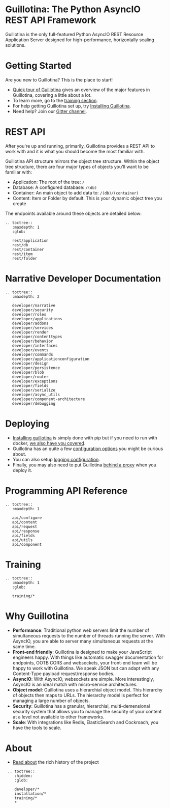 # Guillotina: The Python AsyncIO REST API Framework

Guillotina is the only full-featured Python AsyncIO REST Resource Application
Server designed for high-performance, horizontally scaling solutions.

# Getting Started

Are you new to Guillotina? This is the place to start!

 - [Quick tour of Guillotina](./quick-tour.html) gives an overview of the major features in
   Guillotina, covering a little about a lot.
 - To learn more, go to the [training section](./training/index.html).
 - For help getting Guillotina set up, try
   [Installing Guillotina](./installation/installation.html).
 - Need help? Join our [Gitter channel](https://gitter.im/plone/guillotina).


# REST API

After you're up and running, primarily, Guillotina provides a REST API to work with
and it is what you should become the most familiar with.

Guillotina API structure mirrors the object tree structure. Within the object
tree structure, there are four major types of objects you'll want to be familiar
with:

- Application: The root of the tree: `/`
- Database: A configured database: `/(db)`
- Container: An main object to add data to: `/(db)/(container)`
- Content: Item or Folder by default. This is your dynamic object tree you create

The endpoints available around these objects are detailed below:

```eval_rst
.. toctree::
   :maxdepth: 1
   :glob:

   rest/application
   rest/db
   rest/container
   rest/item
   rest/folder
```

# Narrative Developer Documentation

```eval_rst
.. toctree::
   :maxdepth: 2

   developer/narrative
   developer/security
   developer/roles
   developer/applications
   developer/addons
   developer/services
   developer/render
   developer/contenttypes
   developer/behavior
   developer/interfaces
   developer/events
   developer/commands
   developer/applicationconfiguration
   developer/design
   developer/persistence
   developer/blob
   developer/router
   developer/exceptions
   developer/fields
   developer/serialize
   developer/async_utils
   developer/component-architecture
   developer/debugging
```

# Deploying

- [Installing guillotina](./installation/installation.html)
  is simply done with pip but if you need to run with docker,
  [we also have you covered](https://hub.docker.com/r/guillotina/guillotina/).
- Guillotina has an quite a few
  [configuration options](./installation/configuration.html)
  you might be curious about.
- You can also setup
  [logging configuration](./installation/logging.html).
- Finally, you may also need to put Guillotina
  [behind a proxy](./installation/production.html)
  when you deploy it.


# Programming API Reference

```eval_rst
.. toctree::
   :maxdepth: 1

   api/configure
   api/content
   api/request
   api/response
   api/fields
   api/utils
   api/component
```


# Training

```eval_rst
.. toctree::
   :maxdepth: 1
   :glob:

   training/*
```

# Why Guillotina

 - **Performance**: Traditional python web servers limit the number of simultaneous
   requests to the number of threads running the server. With AsyncIO, you are
   able to server many simultaneous requests at the same time.
 - **Front-end friendly**: Guillotina is designed to make your
   JavaScript engineers happy. With things like automatic swagger documentation
   for endpoints, OOTB CORS and websockets, your front-end team will be happy
   to work with Guillotina. We speak JSON but can adapt with any Content-Type
   payload request/response bodies.
 - **AsyncIO**: With AsyncIO, websockets are simple. More interestingly, AsyncIO
   is an ideal match with micro-service architectures.
 - **Object model**: Guillotina uses a hierarchial object model. This hierarchy
   of objects then maps to URLs. The hierarchy model is perfect for managing
   a large number of objects.
 - **Security**: Guillotina has a granular, hierarchial, multi-demensional
   security system that allows you to manage the security of your content
   at a level not available to other frameworks.
 - **Scale**: With integrations like Redis, ElasticSearch and Cockroach, you
   have the tools to scale.

# About

- [Read about](./installation/about.html) the rich history of the project

```eval_rst
 .. toctree::
    :hidden:
    :glob:

    developer/*
    installation/*
    training/*
    *
```
